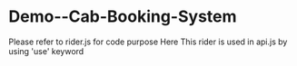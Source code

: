 # Demo--Cab-Booking-System

Please refer to rider.js for code purpose 
Here This rider is used in api.js by using 'use' keyword
